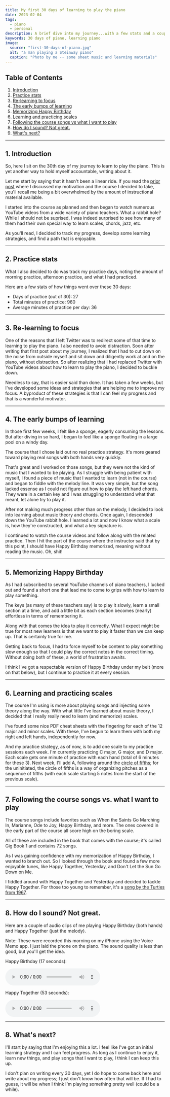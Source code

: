 ```yaml
---
title: My first 30 days of learning to play the piano
date: 2023-02-04
tags:
  - piano
  - personal
description: A brief dive into my journey...with a few stats and a couple of (bad) audio clips.
keywords: 30 days of piano, learning piano
image:
  source: "first-30-days-of-piano.jpg"
  alt: "a man playing a Steinway piano"
  caption: "Photo by me -- some sheet music and learning materials"
---
```


## Table of Contents

<div class="toc">

1. [Introduction](#section1)
2. [Practice stats](#section2)
3. [Re-learning to focus](#section3)
4. [The early bumps of learning](#section4)
5. [Memorizing Happy Birthday](#section5)
6. [Learning and practicing scales](#section6)
7. [Following the course songs vs what I want to play](#section7)
8. [How do I sound? Not great.](#section8)
9. [What's next?](#section9)

</div>

---

<div id="section1"></div>

## 1. Introduction

So, here I sit on the 30th day of my journey to learn to play the piano. This is yet another way to hold myself accountable, writing about it.

Let me start by saying that it hasn't been a linear ride. If you read the [prior post](https://www.bobmonsour.com/posts/learning-to-play-the-piano/) where I discussed my motivation and the course I decided to take, you'll recall me being a bit overwhelmed by the amount of instructional material available.

I started into the course as planned and then began to watch numerous YouTube videos from a wide variety of piano teachers. What a rabbit hole? While I should not be suprised, I was indeed surprised to see how many of them had their own special way to learn scales, chords, jazz, etc.

As you'll read, I decided to track my progress, develop some learning strategies, and find a path that is enjoyable.

---

<div id="section2"></div>

## 2. Practice stats

What I also decided to do was track my practice days, noting the amount of morning practice, afternoon practice, and what I had practiced.

Here are a few stats of how things went over these 30 days:

<div class="simple-list">

- Days of practice (out of 30): 27
- Total minutes of practice: 960
- Average minutes of practice per day: 36

</div>

---

<div id="section3"></div>

## 3. Re-learning to focus

One of the reasons that I left Twitter was to redirect some of that time to learning to play the piano. I also needed to avoid distraction. Soon after writing that first post about my journey, I realized that I had to cut down on the noise from outside myself and sit down and diligently work at and on the piano, without distraction. So after realizing that I had replaced Twitter with YouTube videos about how to learn to play the piano, I decided to buckle down.

Needless to say, that is easier said than done. It has taken a few weeks, but I've developed some ideas and strategies that are helping me to improve my focus. A byproduct of these strategies is that I can feel my progress and that is a wonderful motivator.

---

<div id="section4"></div>

## 4. The early bumps of learning

In those first few weeks, I felt like a sponge, eagerly consuming the lessons. But after diving in so hard, I began to feel like a sponge floating in a large pool on a windy day.

The course that I chose laid out no real practice strategy. It's more geared toward playing real songs with both hands very quickly.

That's great and I worked on those songs, but they were not the kind of music that I wanted to be playing. As I struggle with being patient with myself, I found a piece of music that I wanted to learn (not in the course) and began to fiddle with the melody line. It was very simple, but the song lacked essense as I could not figure out how to play the left hand chords. They were in a certain key and I was struggling to understand what that meant, let alone try to play it.

After not making much progress other than on the melody, I decided to look into learning about music theory and chords. Once again, I descended down the YouTube rabbit hole. I learned a lot and now I know what a scale is, how they're constructed, and what a key signature is.

I continued to watch the course videos and follow along with the related practice. Then I hit the part of the course where the instructor said that by this point, I should have Happy Birthday memorized, meaning without reading the music. Oh, shit!

---

<div id="section5"></div>

## 5. Memorizing Happy Birthday

As I had subscribed to several YouTube channels of piano teachers, I lucked out and found a short one that lead me to come to grips with how to learn to play something.

The keys (as many of these teachers say) is to play it slowly, learn a small section at a time, and add a little bit as each section becomes (nearly) effortless in terms of remembering it.

Along with that comes the idea to play it correctly. What I expect might be true for most new learners is that we want to play it faster than we can keep up. That is certainly true for me.

Getting back to focus, I had to force myself to be content to play something slow enough so that I could play the correct notes in the correct timing. Without doing both of these, a world of frustration awaits.

I think I've got a respectable version of Happy Birthday under my belt (more on that below), but I continue to practice it at every session.

---

<div id="section6"></div>

## 6. Learning and practicing scales

The course I'm using is more about playing songs and injecting some theory along the way. With what little I've learned about music theory, I decided that I really really need to learn (and memorize) scales.

I've found some nice PDF cheat sheets with the fingering for each of the 12 major and minor scales. With these, I've begun to learn them with both my right and left hands, independently for now.

And my practice strategy, as of now, is to add one scale to my practice sessions each week. I'm currently practicing C major, G major, and D major. Each scale gets one minute of practice with each hand (total of 6 minutes for these 3). Next week, I'll add A, following around the [circle of fifths](https://en.wikipedia.org/wiki/Circle_of_fifths); for the uninitiated, the circle of fifths is a way of organizing pitches as a sequence of fifths (with each scale starting 5 notes from the start of the previous scale).

---

<div id="section7"></div>

## 7. Following the course songs vs. what I want to play

The course songs include favorites such as When the Saints Go Marching In, Marianne, Ode to Joy, Happy Birthday, and more. The ones covered in the early part of the course all score high on the boring scale.

All of these are included in the book that comes with the course; it's called Gig Book 1 and contains 72 songs.

As I was gaining confidence with my memorization of Happy Birthday, I wanted to branch out. So I looked through the book and found a few more enjoyable tunes, like Happy Together, Yesterday, and Don't Let the Sun Go Down on Me.

I fiddled around with Happy Together and Yesterday and decided to tackle Happy Together. For those too young to remember, it's a [song by the Turtles from 1967](https://www.youtube.com/watch?v=mRCe5L1imxg).

---

<div id="section8"></div>

## 8. How do I sound? Not great.

Here are a couple of audio clips of me playing Happy Birthday (both hands) and Happy Together (just the melody).

Note: These were recorded this morning on my iPhone using the Voice Memo app. I just laid the phone on the piano. The sound quality is less than good, but you'll get the idea.

Happy Birthday (17 seconds):

<audio controls>
  <source src="/assets/audio/happy-birthday-at-30days-020323.mp3" type="audio/mpeg">
  <source src="/assets/audio/happy-birthday-at-30days-020323.ogg" type="audio/ogg">
  <p>
    Your browser does not support HTML audio, but you can still
    <a href="happy-birthday-at-30days-020323.mp3">download the music in mp3 format</a>.
  </p>
</audio>

Happy Together (53 seconds):

<audio controls>
  <source src="/assets/audio/happy-together-at-30days-020323.mp3" type="audio/mpeg">
  <source src="/assets/audio/happy-together-at-30days-020323.ogg" type="audio/ogg">
  <p>
    Your browser does not support HTML audio, but you can still
    <a href="audihappy-together-at-30days-020323ofile.mp3">download the music in mp3 format</a>.
  </p>
</audio>

---

<div id="section9"></div>

## 8. What's next?

I'll start by saying that I'm enjoying this a lot. I feel like I've got an initial learning strategy and I can feel progress. As long as I continue to enjoy it, learn new things, and play songs that I want to play, I think I can keep this up.

I don't plan on writing every 30 days, yet I do hope to come back here and write about my progress; I just don't know how often that will be. If I had to guess, it will be when I think I'm playing something pretty well (could be a while).

</div>
